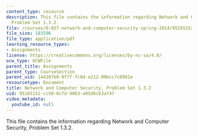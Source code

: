 ```yaml
---
content_type: resource
description: This file contains the information regarding Network and Computer Security,
  Problem Set 1.3.2.
file: /courses/6-857-network-and-computer-security-spring-2014/95165152cc500cfd90b3e05d6cb3af47_MIT6_857S14_1.3.2.pdf
file_size: 183596
file_type: application/pdf
learning_resource_types:
- Assignments
license: https://creativecommons.org/licenses/by-nc-sa/4.0/
ocw_type: OCWFile
parent_title: Assignments
parent_type: CourseSection
parent_uid: 144107b0-9f7f-fc0d-e212-00bcc7c0981e
resourcetype: Document
title: Network and Computer Security, Problem Set 1.3.2
uid: 95165152-cc50-0cfd-90b3-e05d6cb3af47
video_metadata:
  youtube_id: null
---
```

This file contains the information regarding Network and Computer Security, Problem Set 1.3.2.
